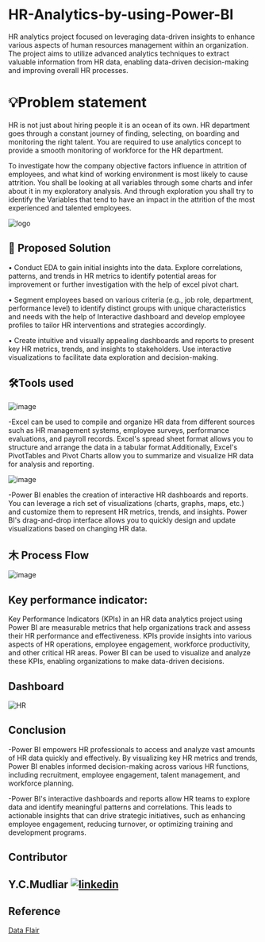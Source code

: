 # HR-Analytics-by-using-Power-BI

HR analytics project focused on leveraging data-driven insights to enhance various aspects of human resources management within an organization. The project aims to utilize advanced analytics techniques to extract valuable information from HR data, enabling data-driven decision-making and improving overall HR processes.

# 💡Problem statement

HR is not just about hiring people it is an ocean of its own. HR department goes through a constant journey of finding, selecting, on boarding and monitoring the right talent. You are required to use analytics concept to provide a smooth monitoring of workforce for the HR department. 

To investigate how the company objective factors influence in attrition of employees, and what kind of working environment is most likely to cause attrition. You shall be looking at all variables through some charts and infer about it in my exploratory analysis. And through exploration you shall try to identify the Variables that tend to have an impact in the attrition of the most experienced and talented employees.

![logo](https://repository-images.githubusercontent.com/187339282/7c567780-798a-11e9-9ee8-b903e63e5182)

## 📝 Proposed Solution

•	Conduct EDA to gain initial insights into the data. Explore correlations, patterns, and trends in HR metrics to identify potential areas for improvement or further investigation with the help of excel pivot chart.

•	Segment employees based on various criteria (e.g., job role, department, performance level) to identify distinct groups with unique characteristics and needs with the help of Interactive dashboard and develop employee profiles to tailor HR interventions and strategies accordingly.

•	Create intuitive and visually appealing dashboards and reports to present key HR metrics, trends, and insights to stakeholders. Use interactive visualizations to facilitate data exploration and decision-making.

## 🛠Tools used

![image](https://github.com/YCMudliar/HR-Analytics-by-using-Power-BI/assets/100325567/2efe49a9-5e8d-411c-9c46-faba13646525)

-Excel can be used to compile and organize HR data from different sources such as HR management systems, employee surveys, performance evaluations, and payroll records. Excel's spread sheet format allows you to structure and arrange the data in a tabular format.Additionally, Excel's PivotTables and Pivot Charts allow you to summarize and visualize HR data for analysis and reporting.

![image](https://github.com/YCMudliar/HR-Analytics-by-using-Power-BI/assets/100325567/46f0931c-9a91-46fc-9887-b84db790a9be)

-Power BI enables the creation of interactive HR dashboards and reports. You can leverage a rich set of visualizations (charts, graphs, maps, etc.) and customize them to represent HR metrics, trends, and insights. Power BI's drag-and-drop interface allows you to quickly design and update visualizations based on changing HR data.

## ⽊ Process Flow

![image](https://github.com/YCMudliar/HR-Analytics-by-using-Power-BI/assets/100325567/9019eac4-1ef1-4f17-b5d4-895a9ab69c52)

## Key performance indicator:

Key Performance Indicators (KPIs) in an HR data analytics project using Power BI are measurable metrics that help organizations track and assess their HR performance and effectiveness. KPIs provide insights into various aspects of HR operations, employee engagement, workforce productivity, and other critical HR areas. Power BI can be used to visualize and analyze these KPIs, enabling organizations to make data-driven decisions. 

## Dashboard

![HR](https://github.com/YCMudliar/HR-Analytics-by-using-Power-BI/assets/100325567/257526be-0857-4ac4-bf0e-1d838f510b12)

## Conclusion

-Power BI empowers HR professionals to access and analyze vast amounts of HR data quickly and effectively. By visualizing key HR metrics and trends, Power BI enables informed decision-making across various HR functions, including recruitment, employee engagement, talent management, and workforce planning.

-Power BI's interactive dashboards and reports allow HR teams to explore data and identify meaningful patterns and correlations. This leads to actionable insights that can drive strategic initiatives, such as enhancing employee engagement, reducing turnover, or optimizing training and development programs.

## Contributor

## Y.C.Mudliar [![linkedin](https://img.shields.io/badge/linkedin-0A66C2?style=for-the-badge&logo=linkedin&logoColor=white)]([https://www.linkedin.com/](https://www.linkedin.com/in/yogeshmudliar?lipi=urn%3Ali%3Apage%3Ad_flagship3_profile_view_base_contact_details%3BvVmiEG3QRzCUGZBZBFpWow%3D%3D))

## Reference

[Data Flair](https://data-flair.training/blogs/learn-power-bi/)
